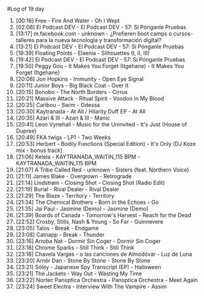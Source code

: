 #Log of 19 day

1. [00:16] Free - Fire And Water - Oh I Wept
1. [02:06] El Podcast DEV - El Podcast DEV - 57: Sí Pónganle Pruebas
1. [13:17] m.facebook.com - unknown - ¿Prefieren boot camps o cursos-talleres para la nueva tecnología y transformación digital?
1. [13:21] El Podcast DEV - El Podcast DEV - 57: Sí Pónganle Pruebas
1. [19:39] Floating Points - Elaenia - Silhouettes (I, II, III)
1. [19:42] El Podcast DEV - El Podcast DEV - 57: Sí Pónganle Pruebas
1. [19:50] Peggy Gou - It Makes You Forget (Itgehane) - It Makes You Forget (Itgehane)
1. [20:06] Jon Hopkins - Immunity - Open Eye Signal
1. [20:11] Junior Boys - Big Black Coat - Over It
1. [20:15] Bonobo - The North Borders - Cirrus
1. [20:21] Massive Attack - Ritual Spirit - Voodoo In My Blood
1. [20:25] Caribou - Swim - Odessa
1. [20:30] Kaytranada - At All / Hilarity Duff EP - At All
1. [20:35] Azari & III - Azari & III - Manic
1. [20:41] Leon Vynehall - Music for the Uninvited - It's Just (House of Dupree)
1. [20:49] FKA twigs - LP1 - Two Weeks
1. [20:53] Herbert - Bodily Functions (Special Edition) - It's Only (DJ Koze mix - bonus track)
1. [21:06] Kelela - KAYTRANADA_WAITIN_115 BPM - KAYTRANADA_WAITIN_115 BPM
1. [21:07] A Tribe Called Red - unknown - Sisters (feat. Northern Voice)
1. [21:11] James Blake - Overgrown - Retrograde
1. [21:14] Lindstrøm - Closing Shot - Closing Shot (Radio Edit)
1. [21:19] Burial - Rival Dealer - Rival Dealer
1. [21:29] The Blaze - Territory - Territory
1. [21:34] The Chemical Brothers - Born in the Echoes - Go
1. [21:35] Jai Paul - Jasmine (Demo) - Jasmine (Demo)
1. [21:39] Boards of Canada - Tomorrow's Harvest - Reach for the Dead
1. [22:52] Crosby, Stills, Nash & Young - So Far - Guinnevere
1. [23:05] Talos - Break - Endgame
1. [23:08] Catnapp - Break - Thunder
1. [23:16] Arroba Nat - Dormir Sin Coger - Dormir Sin Coger
1. [23:18] Chrome Sparks - Still Think - Still Think
1. [23:18] Chavela Vargas - o las canciones de Almodóvar - Luz de Luna
1. [23:20] Arnór Dan - Stone By Stone - Stone By Stone
1. [23:21] Sóley - Japanese Spy Transcript (EP) - Halloween
1. [23:21] The Jackets - Way Out - Wasting My Time
1. [23:22] Nortec Panoptica Orchestra - Panoptica Orchestra - Meet Again
1. [23:24] Sweet Electra - Interview With The Vampire - Assim
